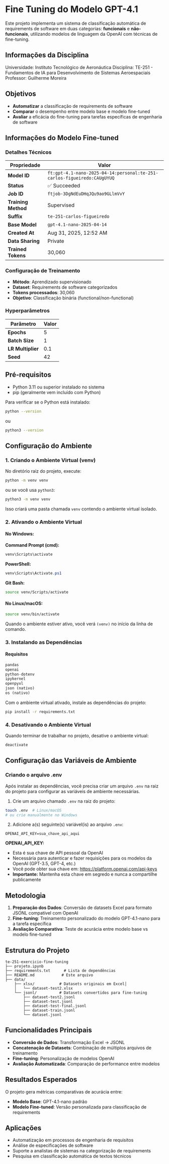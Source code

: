# Fine Tuning do Modelo GPT-4.1 

Este projeto implementa um sistema de classificação automática de requirements de software em duas categorias: **funcionais** e **não-funcionais**, utilizando modelos de linguagem da OpenAI com técnicas de fine-tuning.

## Informações da Disciplina

Universidade: Instituto Tecnológico de Aeronáutica 
Disciplina: TE-251 - Fundamentos de IA para Desenvolvimento de Sistemas Aeroespaciais
Professor: Guilherme Moreira

## Objetivos

- **Automatizar** a classificação de requirements de software
- **Comparar** o desempenho entre modelo base e modelo fine-tuned
- **Avaliar** a eficácia do fine-tuning para tarefas específicas de engenharia de software

## Informações do Modelo Fine-tuned

### Detalhes Técnicos

| Propriedade | Valor |
|-------------|-------|
| **Model ID** | `ft:gpt-4.1-nano-2025-04-14:personal:te-251-carlos-figueiredo:CAUgUYUQ` |
| **Status** | ✅ Succeeded |
| **Job ID** | `ftjob-3DgNdEuDHqJQu9ao9GLlmVvY` |
| **Training Method** | Supervised |
| **Suffix** | `te-251-carlos-figueiredo` |
| **Base Model** | `gpt-4.1-nano-2025-04-14` |
| **Created At** | Aug 31, 2025, 12:52 AM |
| **Data Sharing** | Private |
| **Trained Tokens** | 30,060 |

### Configuração de Treinamento

- **Método**: Aprendizado supervisionado
- **Dataset**: Requirements de software categorizados
- **Tokens processados**: 30,060
- **Objetivo**: Classificação binária (functional/non-functional)

### Hyperparâmetros

| Parâmetro | Valor |
|-----------|-------|
| **Epochs** | 5 |
| **Batch Size** | 1 |
| **LR Multiplier** | 0.1 |
| **Seed** | 42 |

## Pré-requisitos

- Python 3.11 ou superior instalado no sistema
- pip (geralmente vem incluído com Python)

Para verificar se o Python está instalado:
```bash
python --version
```
ou
```bash
python3 --version
```

## Configuração do Ambiente

### 1. Criando o Ambiente Virtual (venv)

No diretório raiz do projeto, execute:

```bash
python -m venv venv
```

ou se você usa `python3`:

```bash
python3 -m venv venv
```

Isso criará uma pasta chamada `venv` contendo o ambiente virtual isolado.

### 2. Ativando o Ambiente Virtual

#### No Windows:

**Command Prompt (cmd):**
```cmd
venv\Scripts\activate
```

**PowerShell:**
```powershell
venv\Scripts\Activate.ps1
```

**Git Bash:**
```bash
source venv/Scripts/activate
```

#### No Linux/macOS:

```bash
source venv/bin/activate
```

Quando o ambiente estiver ativo, você verá `(venv)` no início da linha de comando.

### 3. Instalando as Dependências

#### Requisitos

```python
pandas
openai
python-dotenv
ipykernel
openpyxl
json (nativo)
os (nativo)
```

Com o ambiente virtual ativado, instale as dependências do projeto:

```bash
pip install -r requirements.txt
```

### 4. Desativando o Ambiente Virtual

Quando terminar de trabalhar no projeto, desative o ambiente virtual:

```bash
deactivate
```

## Configuração das Variáveis de Ambiente

### Criando o arquivo .env

Após instalar as dependências, você precisa criar um arquivo `.env` na raiz do projeto para configurar as variáveis de ambiente necessárias.

1. Crie um arquivo chamado `.env` na raiz do projeto:
```bash
touch .env  # Linux/macOS
# ou crie manualmente no Windows
```

2. Adicione a(s) seguinte(s) variável(is) ao arquivo `.env`:
```env
OPENAI_API_KEY=sua_chave_api_aqui
```

**OPENAI_API_KEY:**
- Esta é sua chave de API pessoal da OpenAI
- Necessária para autenticar e fazer requisições para os modelos da OpenAI (GPT-3.5, GPT-4, etc.)
- Você pode obter sua chave em: https://platform.openai.com/api-keys
- **Importante:** Mantenha esta chave em segredo e nunca a compartilhe publicamente

## Metodologia

1. **Preparação dos Dados**: Conversão de datasets Excel para formato JSONL compatível com OpenAI
2. **Fine-tuning**: Treinamento personalizado do modelo GPT-4.1-nano para a tarefa específica
3. **Avaliação Comparativa**: Teste de acurácia entre modelo base vs modelo fine-tuned

## Estrutura do Projeto

```
te-251-exercicio-fine-tuning
├── projeto.ipynb
├── requirements.txt      # Lista de dependências
├── README.md            # Este arquivo
├── data/
    ├── xlsx/           # Datasets originais em Excel│   
    │   └── dataset-test2.xlsx
    └── jsonl/          # Datasets convertidos para fine-tuning
        ├── dataset-test2.jsonl
        ├── dataset-test.jsonl
        ├── dataset-test-final.jsonl
        ├── dataset-train.jsonl
        └── dataset.jsonl
```

## Funcionalidades Principais

- **Conversão de Dados**: Transformação Excel → JSONL
- **Concatenação de Datasets**: Combinação de múltiplos arquivos de treinamento
- **Fine-tuning**: Personalização de modelos OpenAI
- **Avaliação Automatizada**: Comparação de performance entre modelos

## Resultados Esperados

O projeto gera métricas comparativas de acurácia entre:
- **Modelo Base**: GPT-4.1-nano padrão
- **Modelo Fine-tuned**: Versão personalizada para classificação de requirements

## Aplicações

- Automatização em processos de engenharia de requisitos
- Análise de especificações de software
- Suporte a analistas de sistemas na categorização de requirements
- Pesquisa em classificação automática de textos técnicos

